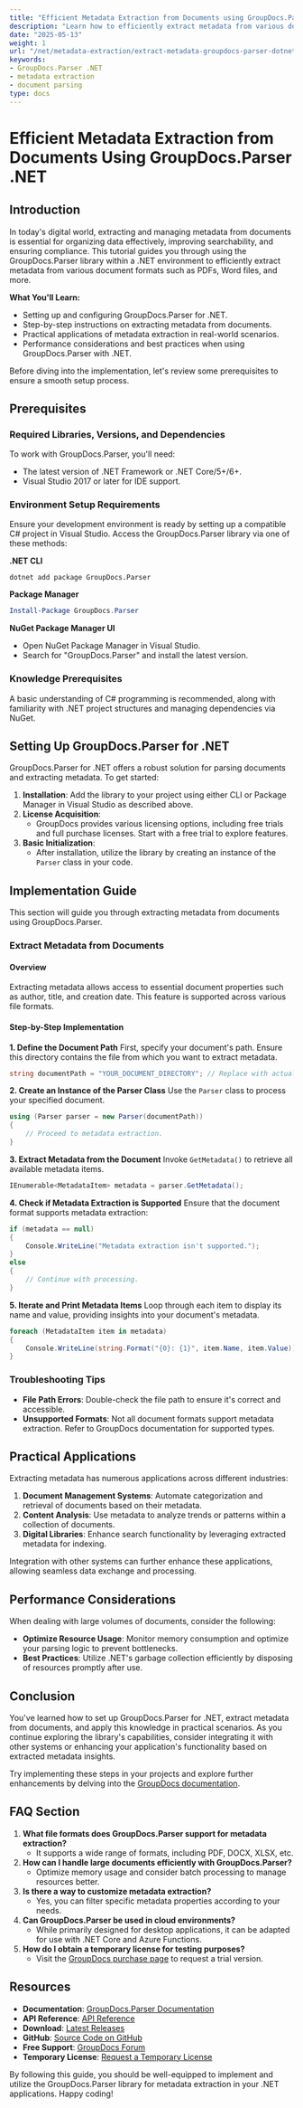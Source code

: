 ```yaml
---
title: "Efficient Metadata Extraction from Documents using GroupDocs.Parser .NET"
description: "Learn how to efficiently extract metadata from various document formats using the powerful GroupDocs.Parser library in a .NET environment. Perfect for enhancing data organization and searchability."
date: "2025-05-13"
weight: 1
url: "/net/metadata-extraction/extract-metadata-groupdocs-parser-dotnet/"
keywords:
- GroupDocs.Parser .NET
- metadata extraction
- document parsing
type: docs
---
```

# Efficient Metadata Extraction from Documents Using GroupDocs.Parser .NET

## Introduction
In today's digital world, extracting and managing metadata from documents is essential for organizing data effectively, improving searchability, and ensuring compliance. This tutorial guides you through using the GroupDocs.Parser library within a .NET environment to efficiently extract metadata from various document formats such as PDFs, Word files, and more.

**What You'll Learn:**
- Setting up and configuring GroupDocs.Parser for .NET.
- Step-by-step instructions on extracting metadata from documents.
- Practical applications of metadata extraction in real-world scenarios.
- Performance considerations and best practices when using GroupDocs.Parser with .NET.

Before diving into the implementation, let's review some prerequisites to ensure a smooth setup process.

## Prerequisites

### Required Libraries, Versions, and Dependencies
To work with GroupDocs.Parser, you'll need:
- The latest version of .NET Framework or .NET Core/5+/6+.
- Visual Studio 2017 or later for IDE support.

### Environment Setup Requirements
Ensure your development environment is ready by setting up a compatible C# project in Visual Studio. Access the GroupDocs.Parser library via one of these methods:

**.NET CLI**
```shell
dotnet add package GroupDocs.Parser
```

**Package Manager**
```powershell
Install-Package GroupDocs.Parser
```

**NuGet Package Manager UI**
- Open NuGet Package Manager in Visual Studio.
- Search for "GroupDocs.Parser" and install the latest version.

### Knowledge Prerequisites
A basic understanding of C# programming is recommended, along with familiarity with .NET project structures and managing dependencies via NuGet.

## Setting Up GroupDocs.Parser for .NET

GroupDocs.Parser for .NET offers a robust solution for parsing documents and extracting metadata. To get started:

1. **Installation**: Add the library to your project using either CLI or Package Manager in Visual Studio as described above.
2. **License Acquisition**:
   - GroupDocs provides various licensing options, including free trials and full purchase licenses. Start with a free trial to explore features.
3. **Basic Initialization**:
   - After installation, utilize the library by creating an instance of the `Parser` class in your code.

## Implementation Guide
This section will guide you through extracting metadata from documents using GroupDocs.Parser.

### Extract Metadata from Documents

#### Overview
Extracting metadata allows access to essential document properties such as author, title, and creation date. This feature is supported across various file formats.

#### Step-by-Step Implementation

**1. Define the Document Path**
First, specify your document's path. Ensure this directory contains the file from which you want to extract metadata.

```csharp
string documentPath = "YOUR_DOCUMENT_DIRECTORY"; // Replace with actual directory path
```

**2. Create an Instance of the Parser Class**
Use the `Parser` class to process your specified document.

```csharp
using (Parser parser = new Parser(documentPath))
{
    // Proceed to metadata extraction.
}
```

**3. Extract Metadata from the Document**
Invoke `GetMetadata()` to retrieve all available metadata items.

```csharp
IEnumerable<MetadataItem> metadata = parser.GetMetadata();
```

**4. Check if Metadata Extraction is Supported**
Ensure that the document format supports metadata extraction:

```csharp
if (metadata == null)
{
    Console.WriteLine("Metadata extraction isn't supported.");
}
else
{
    // Continue with processing.
}
```

**5. Iterate and Print Metadata Items**
Loop through each item to display its name and value, providing insights into your document's metadata.

```csharp
foreach (MetadataItem item in metadata)
{
    Console.WriteLine(string.Format("{0}: {1}", item.Name, item.Value));
}
```

### Troubleshooting Tips
- **File Path Errors**: Double-check the file path to ensure it's correct and accessible.
- **Unsupported Formats**: Not all document formats support metadata extraction. Refer to GroupDocs documentation for supported types.

## Practical Applications
Extracting metadata has numerous applications across different industries:

1. **Document Management Systems**: Automate categorization and retrieval of documents based on their metadata.
2. **Content Analysis**: Use metadata to analyze trends or patterns within a collection of documents.
3. **Digital Libraries**: Enhance search functionality by leveraging extracted metadata for indexing.

Integration with other systems can further enhance these applications, allowing seamless data exchange and processing.

## Performance Considerations
When dealing with large volumes of documents, consider the following:
- **Optimize Resource Usage**: Monitor memory consumption and optimize your parsing logic to prevent bottlenecks.
- **Best Practices**: Utilize .NET's garbage collection efficiently by disposing of resources promptly after use.

## Conclusion
You've learned how to set up GroupDocs.Parser for .NET, extract metadata from documents, and apply this knowledge in practical scenarios. As you continue exploring the library's capabilities, consider integrating it with other systems or enhancing your application's functionality based on extracted metadata insights.

Try implementing these steps in your projects and explore further enhancements by delving into the [GroupDocs documentation](https://docs.groupdocs.com/parser/net/).

## FAQ Section
1. **What file formats does GroupDocs.Parser support for metadata extraction?**
   - It supports a wide range of formats, including PDF, DOCX, XLSX, etc.
2. **How can I handle large documents efficiently with GroupDocs.Parser?**
   - Optimize memory usage and consider batch processing to manage resources better.
3. **Is there a way to customize metadata extraction?**
   - Yes, you can filter specific metadata properties according to your needs.
4. **Can GroupDocs.Parser be used in cloud environments?**
   - While primarily designed for desktop applications, it can be adapted for use with .NET Core and Azure Functions.
5. **How do I obtain a temporary license for testing purposes?**
   - Visit the [GroupDocs purchase page](https://purchase.groupdocs.com/temporary-license/) to request a trial version.

## Resources
- **Documentation**: [GroupDocs.Parser Documentation](https://docs.groupdocs.com/parser/net/)
- **API Reference**: [API Reference](https://reference.groupdocs.com/parser/net)
- **Download**: [Latest Releases](https://releases.groupdocs.com/parser/net/)
- **GitHub**: [Source Code on GitHub](https://github.com/groupdocs-parser/GroupDocs.Parser-for-.NET)
- **Free Support**: [GroupDocs Forum](https://forum.groupdocs.com/c/parser/10)
- **Temporary License**: [Request a Temporary License](https://purchase.groupdocs.com/temporary-license/)

By following this guide, you should be well-equipped to implement and utilize the GroupDocs.Parser library for metadata extraction in your .NET applications. Happy coding!

